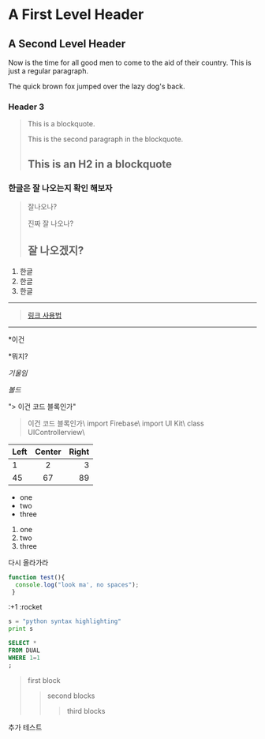 A First Level Header
====================

A Second Level Header
---------------------

Now is the time for all good men to come to
the aid of their country. This is just a
regular paragraph.

The quick brown fox jumped over the lazy
dog's back.

### Header 3

> This is a blockquote.
> 
> This is the second paragraph in the blockquote.
>
> ## This is an H2 in a blockquote

### 한글은 잘 나오는지 확인 해보자
> 잘나오나?
>
> 진짜 잘 나오나?
>
>## 잘 나오겠지?
1. 한글
2. 한글
3. 한글

---
>[링크 사용법](http://naver.com, 'naver')
---
*이건

*뭐지?

*기울임*

_볼드_


"> 이건 코드 블록인가"
> 이건 코드 블록인가\\
>import Firebase\\
>import UI Kit\\
> class UIControllerview\\

|Left |Center|Right|
|:---|:---:|----:|
|1|2|3|
|45|67|89|

- one
- two
- three

1. one
2. two
3. three

다시 올라가라

```javascript
function test(){
  console.log("look ma', no spaces");
 }
```

:+1
:rocket

```python
s = "python syntax highlighting"
print s
```

```SQL
SELECT * 
FROM DUAL
WHERE 1=1
;
```
 
> first block
> > second blocks
>>> third blocks

추가 테스트